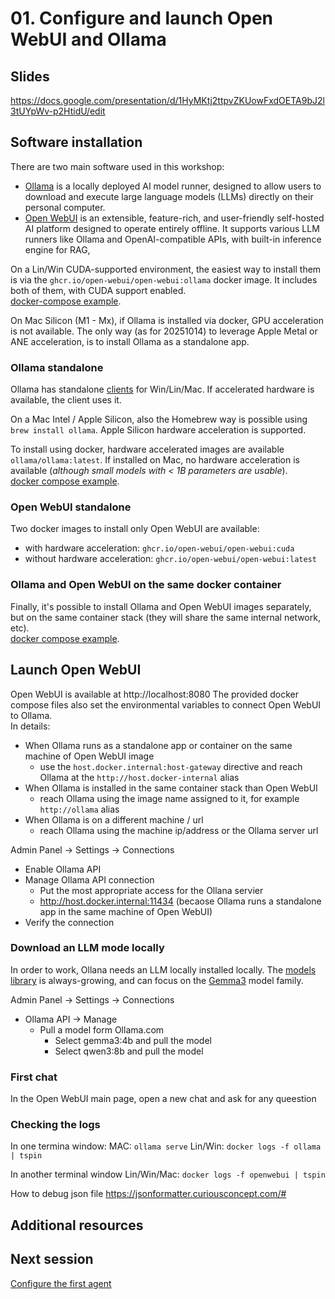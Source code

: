 
# 01. Configure and launch Open WebUI and Ollama


## Slides

https://docs.google.com/presentation/d/1HyMKtj2ttpvZKUowFxdOETA9bJ2l3tUYpWv-p2HtidU/edit



## Software installation

There are two main software used in this workshop:
- [Ollama](https://ollama.com/) is a locally deployed AI model runner, designed to allow users to download and execute large language models (LLMs) directly on their personal computer.  
- [Open WebUI](https://docs.openwebui.com/) is an extensible, feature-rich, and user-friendly self-hosted AI platform designed to operate entirely offline. It supports various LLM runners like Ollama and OpenAI-compatible APIs, with built-in inference engine for RAG,

On a Lin/Win CUDA-supported environment, the easiest way to install them is via the `ghcr.io/open-webui/open-webui:ollama` docker image. It includes both of them, with CUDA support enabled.  
[docker-compose example](docker/1-ollama_only/docker-compose.yaml).

On Mac Silicon (M1 - Mx), if Ollama is installed via docker, GPU acceleration is not available. The only way (as for 20251014) to leverage Apple Metal or ANE acceleration, is to install Ollama as a standalone app.



### Ollama standalone

Ollama has standalone [clients](https://ollama.com/download) for Win/Lin/Mac. If accelerated hardware is available, the client uses it.   

On a Mac Intel / Apple Silicon, also the Homebrew way is possible using `brew install ollama`.  Apple Silicon hardware acceleration is supported.  

To install using docker, hardware accelerated images are available `ollama/ollama:latest`.  If installed on Mac, no hardware acceleration is available (_although small models with < 1B parameters are usable_).  
[docker compose example](docker/1-ollama_only/docker-compose.yaml).



### Open WebUI standalone

Two docker images to install only Open WebUI are available:
- with hardware acceleration: `ghcr.io/open-webui/open-webui:cuda`
- without hardware acceleration: `ghcr.io/open-webui/open-webui:latest`



### Ollama and Open WebUI on the same docker container

Finally, it's possible to install Ollama and Open WebUI images separately, but on the same container stack (they will share the same internal network, etc).  
[docker compose example](docker/3-openwebui_ollama_samestack/docker-compose.yaml).  




## Launch Open WebUI

Open WebUI is available at http://localhost:8080
The provided docker compose files also set the environmental variables to connect Open WebUI to Ollama.  
In details:
- When Ollama runs as a standalone app or container on the same machine of Open WebUI image
  - use the `host.docker.internal:host-gateway` directive and reach Ollama at the `http://host.docker-internal` alias
- When Ollama is installed in the same container stack than Open WebUI
  - reach Ollama using the image name assigned to it, for example `http://ollama` alias
- When Ollama is on a different machine / url
  - reach Ollama using the machine ip/address or the Ollama server url


Admin Panel -> Settings -> Connections
- Enable Ollama API
- Manage Ollama API connection
  - Put the most appropriate access for the Ollana servier
  - http://host.docker.internal:11434 (becaose Ollama runs a standalone app in the same machine of Open WebUI)
- Verify the connection



### Download an LLM mode locally

In order to work, Ollana needs an LLM locally installed locally. The [models library](https://ollama.com/search) is always-growing, and can focus on the [Gemma3](https://ollama.com/library/gemma3) model family.

Admin Panel -> Settings -> Connections
- Ollama API -> Manage
  - Pull a model form Ollama.com
    - Select gemma3:4b and pull the model
    - Select qwen3:8b and pull the model



### First chat

In the Open WebUI main page, open a new chat and ask for any queestion




### Checking the logs

In one termina window:
MAC: `ollama serve`
Lin/Win: `docker logs -f ollama | tspin`


In another terminal window
Lin/Win/Mac: `docker logs -f openwebui | tspin`


How to debug json file
https://jsonformatter.curiousconcept.com/#



## Additional resources



## Next session
[Configure the first agent](03-creating_agents.md)
